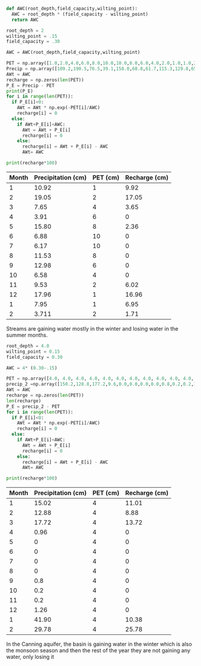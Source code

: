 ```python
def AWC(root_depth,field_capacity,wilting_point):
  AWC = root_depth * (field_capacity - wilting_point)
  return AWC

root_depth = 2
wilting_point = .15
field_capacity = .30

AWC = AWC(root_depth,field_capacity,wilting_point)

PET = np.array([1.0,2.0,4.0,6.0,8.0,10.0,10.0,8.0,6.0,4.0,2.0,1.0,1.0,2.0])/100
Precip = np.array([109.2,190.5,76.5,39.1,158.0,68.8,61.7,115.3,129.8,65.8,95.3,179.6,79.5,37.1])/1000
AWt = AWC
recharge = np.zeros(len(PET))
P_E = Precip - PET
print(P_E)
for i in range(len(PET)):
  if P_E[i]<0:
    AWt = AWt * np.exp(-PET[i]/AWC)
    recharge[i] = 0
  else:
    if AWt+P_E[i]<AWC:
      AWt = AWt + P_E[i]
      recharge[i] = 0
    else:
      recharge[i] = AWt + P_E[i] - AWC
      AWt= AWC

print(recharge*100)
```
| Month | Precipitation (cm) | PET (cm) | Recharge (cm) |
|:----- | ------------------ | -------- |:------------- |
| 1     | 10.92              | 1        | 9.92          |
| 2     | 19.05              | 2        | 17.05         |
| 3     | 7.65               | 4        | 3.65          |
| 4     | 3.91               | 6        | 0             |
| 5     | 15.80              | 8        | 2.36          |
| 6     | 6.88               | 10       | 0             |
| 7     | 6.17               | 10       | 0             |
| 8     | 11.53              | 8        | 0             |
| 9     | 12.98              | 6        | 0             |
| 10    | 6.58               | 4        | 0             |
| 11    | 9.53               | 2        | 6.02          |
| 12    | 17.96              | 1        | 16.96         |
| 1     | 7.95               | 1        | 6.95          |
| 2     | 3.711              | 2        | 1.71          |



Streams are gaining water mostly in the winter and losing water in the summer months.


```python
root_depth = 4.0
wilting_point = 0.15
field_capacity = 0.30

AWC = 4* (0.30-.15)

PET = np.array([4.0, 4.0, 4.0, 4.0, 4.0, 4.0, 4.0, 4.0, 4.0, 4.0, 4.0, 4.0, 4.0, 4.0])/100
precip_2 =np.array([150.2,128.8,177.2,9.6,0.0,0.0,0.0,0.0,0.8,0.2,0.2,12.6,419.0,297.8])/1000
AWt = AWC
recharge = np.zeros(len(PET))
len(recharge)
P_E = precip_2 - PET
for i in range(len(PET)):
  if P_E[i]<0:
    AWt = AWt * np.exp(-PET[i]/AWC)
    recharge[i] = 0
  else:
    if AWt+P_E[i]<AWC:
      AWt = AWt + P_E[i]
      recharge[i] = 0
    else:
      recharge[i] = AWt + P_E[i] - AWC
      AWt= AWC

print(recharge*100)

```
| Month | Precipitation (cm) | PET (cm) | Recharge (cm) |
|:----- | ------------------ | -------- |:------------- |
| 1     | 15.02              | 4        | 11.01         |
| 2     | 12.88              | 4        | 8.88          |
| 3     | 17.72              | 4        | 13.72         |
| 4     | 0.96                | 4        | 0             |
| 5     | 0                  | 4        | 0             |
| 6     | 0                  | 4        | 0             |
| 7     | 0                  | 4        | 0             |
| 8     | 0                  | 4        | 0             |
| 9     | 0.8                | 4        | 0             |
| 10    | 0.2                | 4        | 0             |
| 11    | 0.2                | 4        | 0             |
| 12    | 1.26               | 4        | 0             |
| 1     | 41.90              | 4        | 10.38         |
| 2     | 29.78              | 4        | 25.78         |



In the Canning aquifer, the basin is gaining water in the winter which is also the monsoon season and then the rest of the year they are not gaining any water, only losing it
